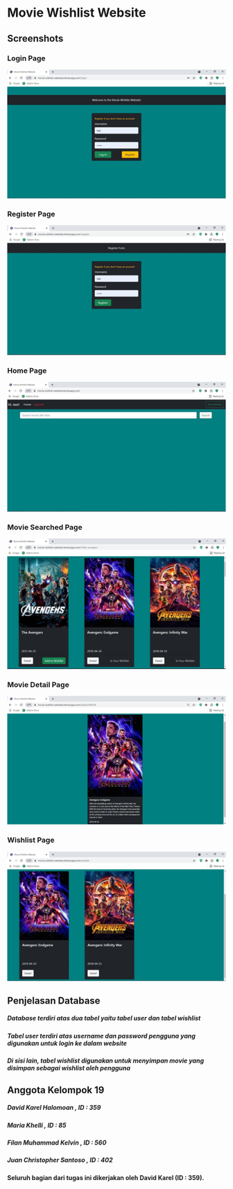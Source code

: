 <h1> Movie Wishlist Website </h1>

<h2> Screenshots</h2>

<h3> Login Page </h3>
<img src="screenshots/login page.jpg">
 
<h3> Register Page </h3>
<img src="screenshots/register page.jpg">
 
<h3> Home Page </h3>
<img src="screenshots/home page.jpg">

<h3> Movie Searched Page </h3>
<img src="screenshots/searched image.jpg">

<h3> Movie Detail Page </h3>
<img src="screenshots/movie detail.jpg">

<h3> Wishlist Page </h3>
<img src="screenshots/wishlist page.jpg">

<h2> Penjelasan Database</h2>
<h5> Database terdiri atas dua tabel yaitu tabel user dan tabel wishlist </h5>
<h5> Tabel user terdiri atas username dan password pengguna yang digunakan untuk login ke dalam website </h5>
<h5> Di sisi lain, tabel wishlist digunakan untuk menyimpan movie yang disimpan sebagai wishlist oleh pengguna </h5>

<h2> Anggota Kelompok 19 </h2>

<h5> David Karel Halomoan , ID : 359 </h5>
<h5> Maria Khelli , ID : 85 </h5>
<h5> Filan Muhammad Kelvin , ID : 560 </h5>
<h5> Juan Christopher Santoso , ID : 402 </h5>
<strong> Seluruh bagian dari tugas ini dikerjakan oleh David Karel (ID : 359). </strong>
